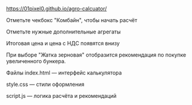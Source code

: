 https://01pixel0.github.io/agro-calcuator/

Отметьте чекбокс "Комбайн", чтобы начать расчёт

Отметьте нужные дополнительные агрегаты

Итоговая цена и цена с НДС появятся внизу

При выборе "Жатка зерновая" отобразится рекомендация по покупке увеличенного бункера.

Файлы
index.html — интерфейс калькулятора

style.css — стили оформления

script.js — логика расчёта и рекомендаций
